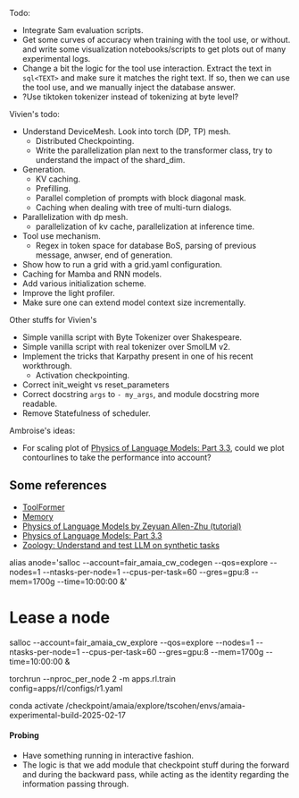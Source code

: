 
Todo:
- Integrate Sam evaluation scripts.
- Get some curves of accuracy when training with the tool use, or without. and write some visualization notebooks/scripts to get plots out of many experimental logs.
- Change a bit the logic for the tool use interaction. Extract the text in ```sql<TEXT>``` and make sure it matches the right text. If so, then we can use the tool use, and we manually inject the database answer.
- ?Use tiktoken tokenizer instead of tokenizing at byte level?

Vivien's todo:
- Understand DeviceMesh. Look into torch (DP, TP) mesh.
    - Distributed Checkpointing.
    - Write the parallelization plan next to the transformer class, try to understand the impact of the shard_dim.
- Generation.
    - KV caching.
    - Prefilling.
    - Parallel completion of prompts with block diagonal mask.
    - Caching when dealing with tree of multi-turn dialogs.
- Parallelization with dp mesh.
    - parallelization of kv cache, parallelization at inference time.
- Tool use mechanism.
    - Regex in token space for database BoS, parsing of previous message, anwser, end of generation.
- Show how to run a grid with a grid.yaml configuration.
- Caching for Mamba and RNN models.
- Add various initialization scheme.
- Improve the light profiler.
- Make sure one can extend model context size incrementally.

Other stuffs for Vivien's
- Simple vanilla script with Byte Tokenizer over Shakespeare.
- Simple vanilla script with real tokenizer over SmolLM v2.
- Implement the tricks that Karpathy present in one of his recent workthrough.
    - Activation checkpointing.
- Correct init_weight vs reset_parameters
- Correct docstring `args` to `- my_args`, and module docstring more readable.
- Remove Statefulness of scheduler.

Ambroise's ideas:
- For scaling plot of [Physics of Language Models: Part 3.3](https://arxiv.org/pdf/2404.05405), could we plot contourlines to take the performance into account?

## Some references
- [ToolFormer](https://arxiv.org/pdf/2302.04761)
- [Memory](https://arxiv.org/pdf/2407.01178v1)
- [Physics of Language Models by Zeyuan Allen-Zhu (tutorial)](https://www.youtube.com/watch?v=yBL7J0kgldU)
- [Physics of Language Models: Part 3.3](https://arxiv.org/pdf/2404.05405)
- [Zoology: Understand and test LLM on synthetic tasks](https://github.com/HazyResearch/zoology)




alias anode='salloc --account=fair_amaia_cw_codegen --qos=explore --nodes=1 --ntasks-per-node=1 --cpus-per-task=60 --gres=gpu:8 --mem=1700g --time=10:00:00 &'

# Lease a node
salloc --account=fair_amaia_cw_explore --qos=explore --nodes=1 --ntasks-per-node=1 --cpus-per-task=60 --gres=gpu:8 --mem=1700g --time=10:00:00 &

torchrun --nproc_per_node 2 -m apps.rl.train config=apps/rl/configs/r1.yaml

conda activate /checkpoint/amaia/explore/tscohen/envs/amaia-experimental-build-2025-02-17


#### Probing
- Have something running in interactive fashion.
- The logic is that we add module that checkpoint stuff during the forward and during the backward pass, while acting as the identity regarding the information passing through.


